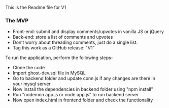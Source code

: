 This is the Readme file for V1
### The MVP

- Front-end: submit and display comments/upvotes in vanilla JS or jQuery
- Back-end: store a list of comments and upvotes
- Don’t worry about threading comments, just do a single list.
- Tag this work as a GitHub release: "V1"

To run the application, perform the following steps-
- Clone the code
- Import ghost-dev.sql file in MySQL
- Go to backend folder and update conn.js if any changes are there in your mysql server
- Now install the dependencies in backend folder using "npm install"
- Run "nodemon app.js or node app.js" to run backend server
- Now open index.html in frontend folder and check the functionality